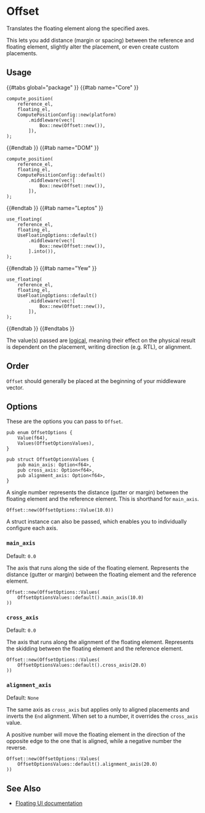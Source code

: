 # Offset

Translates the floating element along the specified axes.

This lets you add distance (margin or spacing) between the reference and floating element, slightly alter the placement, or even create
custom placements.

<!-- TOOD: demo -->

## Usage

{{#tabs global="package" }}
{{#tab name="Core" }}

```rust,ignore
compute_position(
    reference_el,
    floating_el,
    ComputePositionConfig::new(platform)
        .middleware(vec![
            Box::new(Offset::new()),
        ]),
);
```

{{#endtab }}
{{#tab name="DOM" }}

```rust,ignore
compute_position(
    reference_el,
    floating_el,
    ComputePositionConfig::default()
        .middleware(vec![
            Box::new(Offset::new()),
        ]),
);
```

{{#endtab }}
{{#tab name="Leptos" }}

```rust,ignore
use_floating(
    reference_el,
    floating_el,
    UseFloatingOptions::default()
        .middleware(vec![
            Box::new(Offset::new()),
        ].into()),
);
```

{{#endtab }}
{{#tab name="Yew" }}

```rust,ignore
use_floating(
    reference_el,
    floating_el,
    UseFloatingOptions::default()
        .middleware(vec![
            Box::new(Offset::new()),
        ]),
);
```

{{#endtab }}
{{#endtabs }}

The value(s) passed are [logical](https://developer.mozilla.org/en-US/docs/Web/CSS/CSS_logical_properties_and_values), meaning their effect on the physical result is dependent on the placement, writing direction (e.g. RTL), or alignment.

## Order

`Offset` should generally be placed at the beginning of your middleware vector.

## Options

These are the options you can pass to `Offset`.

```rust,ignore
pub enum OffsetOptions {
    Value(f64),
    Values(OffsetOptionsValues),
}

pub struct OffsetOptionsValues {
    pub main_axis: Option<f64>,
    pub cross_axis: Option<f64>,
    pub alignment_axis: Option<f64>,
}
```

A single number represents the distance (gutter or margin) between the floating element and the reference element. This is shorthand for `main_axis`.

```rust,ignore
Offset::new(OffsetOptions::Value(10.0))
```

A struct instance can also be passed, which enables you to individually configure each axis.

### `main_axis`

Default: `0.0`

The axis that runs along the side of the floating element. Represents the distance (gutter or margin) between the floating element and the reference element.

```rust,ignore
Offset::new(OffsetOptions::Values(
    OffsetOptionsValues::default().main_axis(10.0)
))
```

<!-- Here’s how it looks on the four sides: TOOD: demo -->

### `cross_axis`

Default: `0.0`

The axis that runs along the alignment of the floating element. Represents the skidding between the floating element and the reference element.

```rust,ignore
Offset::new(OffsetOptions::Values(
    OffsetOptionsValues::default().cross_axis(20.0)
))
```

<!-- Here’s how it looks on the four sides: TOOD: demo -->

### `alignment_axis`

Default: `None`

The same axis as `cross_axis` but applies only to aligned placements and inverts the `End` alignment. When set to a number, it overrides the `cross_axis` value.

A positive number will move the floating element in the direction of the opposite edge to the one that is aligned, while a negative number the reverse.

```rust,ignore
Offset::new(OffsetOptions::Values(
    OffsetOptionsValues::default().alignment_axis(20.0)
))
```

<!-- Here’s how it differentiates from crossAxis: TODO: demo -->

<!-- ## Creating Custom Placements

While you can only choose 12 different placements as part of the core library, you can use the `Offset` middleware to create **any** placement you want.

For example, although the library doesn’t provide a placement for centering on both axes, offset enables this via the function option by allowing you to read the rects:

```rust,ignore
Offset::new_derivable_fn()
``` -->

## See Also

-   [Floating UI documentation](https://floating-ui.com/docs/offset)
